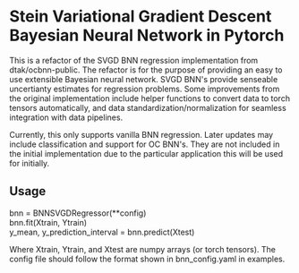 # Stein Variational Gradient Descent Bayesian Neural Network in Pytorch

This is a refactor of the SVGD BNN regression implementation from dtak/ocbnn-public. 
The refactor is for the purpose of providing an easy to use extensible Bayesian neural 
network. SVGD BNN's provide senseable uncertianty estimates for regression problems. Some improvements from the original
implementation include helper functions to convert data to torch tensors automatically,
and data standardization/normalization for seamless integration with data pipelines. 

Currently, this only supports vanilla BNN regression. Later updates may include classification
and support for OC BNN's. They are not included in the initial implementation due to the 
particular application this will be used for initially.

## Usage

bnn = BNNSVGDRegressor(**config) \
bnn.fit(Xtrain, Ytrain) \
y_mean, y_prediction_interval = bnn.predict(Xtest)

Where Xtrain, Ytrain, and Xtest are numpy arrays (or torch tensors). The config file should follow
the format shown in bnn_config.yaml in examples.
